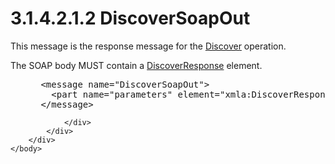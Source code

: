 <html dir="LTR" xmlns:mshelp="http://msdn.microsoft.com/mshelp" xmlns:ddue="http://ddue.schemas.microsoft.com/authoring/2003/5" xmlns:xlink="http://www.w3.org/1999/xlink" xmlns:tool="http://www.microsoft.com/tooltip">
    <head>
        <meta http-equiv="Content-Type" content="text/html; CHARSET=utf-8"></meta>
        <meta name="save" content="history"></meta>
        <title>3.1.4.2.1.2 DiscoverSoapOut</title>
        <xml>
            <mshelp:toctitle title="3.1.4.2.1.2 DiscoverSoapOut"></mshelp:toctitle>
            <mshelp:rltitle title="[MS-SSAS]: DiscoverSoapOut"></mshelp:rltitle>
            <mshelp:keyword index="A" term="89dd2c85-9a3c-44a5-888b-c770b47a1fd9"></mshelp:keyword>
            <mshelp:attr name="DCSext.ContentType" value="open specification"></mshelp:attr>
            <mshelp:attr name="AssetID" value="89dd2c85-9a3c-44a5-888b-c770b47a1fd9"></mshelp:attr>
            <mshelp:attr name="TopicType" value="kbRef"></mshelp:attr>
            <mshelp:attr name="DCSext.Title" value="[MS-SSAS]: DiscoverSoapOut" />
        </xml>
    </head>
    <body>
        <div id="header">
            <h1 class="heading">3.1.4.2.1.2 DiscoverSoapOut</h1>
        </div>
        <div id="mainSection">
            <div id="mainBody">
                <div id="allHistory" class="saveHistory"></div>
                <div id="sectionSection0" class="section" name="collapseableSection">
                    

<p>This message is the response message for the <a href="b1bb43da-8a61-4ba3-8f27-6816f9bbe0a8.html">Discover</a> operation.</p>

<p>The SOAP body MUST contain a <a href="68e6938f-8962-49f4-ac65-f8387efa94d6.html">DiscoverResponse</a> element.</p>

<dl>
<dd>
<div><pre> &lt;message name=&quot;DiscoverSoapOut&quot;&gt;
   &lt;part name=&quot;parameters&quot; element=&quot;xmla:DiscoverResponse&quot; /&gt;
 &lt;/message&gt;
</pre></div>
</dd></dl>


                </div>
            </div>
        </div>
    </body>
</html>